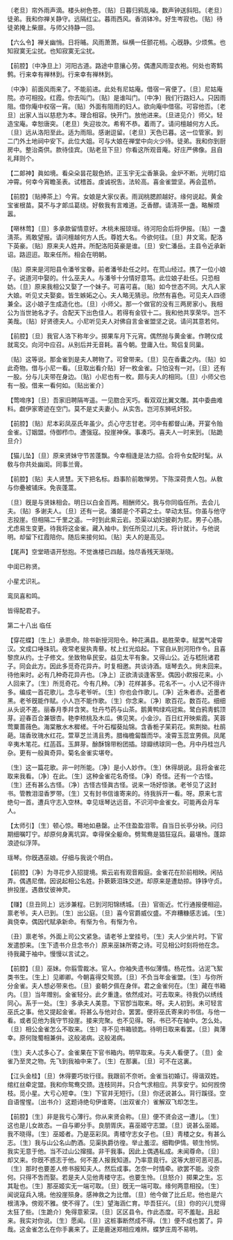 <!-- { "loadSidebar": true } -->
〔老旦〕帘外雨声滴。楼头树色苍。〔贴〕日暮归鸦乱噪。数声钟送斜阳。〔老旦〕徒弟。我和你禅关静守。远隔红尘。暮雨西风。香消钵冷。好生岑寂也。〔贴〕待徒弟掩上柴扉。与师父持静一回。 

【六么令】禅关幽悄。日将晡。风雨萧萧。纵横一任颤花梢。心旣静。少烦焦。也知寂寞无尘扰。也知寂寞无尘扰。

【前腔】〔中净旦上〕河阳古道。路途中意攘心劳。偶遭风雨湿衣袍。何处也寄鹪鹩。行来幸有禅林到。行来幸有禅林到。

〔中净〕前面风雨来了。不能前进。此处有尼姑庵。借宿一宵便了。〔旦〕尼姑庵院。亦可相投。红霞。你去叫门。〔贴〕是谁叫门。〔中净〕我们行路妇人。只因雨阻。借你庵中权宿一宵。〔贴〕外面有阻雨的妇人。欲向庵中借宿。可容他否。〔老旦〕出家人当以慈悲为本。理合相容。快开门。放他进来。〔旦进见介〕师父。轻造宝庵。幸恕唐突。〔老旦〕失迎妆次。希宥不恭。着雨了。请问檀越何方人氏。〔旦〕远从洛阳至此。适为雨阻。感谢逗留。〔老旦〕天色已暮。这一位管家。到二门外土地祠中安下。此位大姐。可与大娘在禅堂中向火少待。徒弟。我和你到厨房中。整治斋供。款待佳宾。〔贴老旦下旦〕你看这所观音庵。好庄严佛像。且自礼拜则个。 

【二郞神】眞如境。看朵朵昙花靓色娇。正玉宇无尘香篆袅。金炉不断。光明灯焰冲霄。何幸今宵瞻圣表。试稽首。虔诚祝吿。法轮高。喜金雀盟坚。再会蓝桥。

【前腔】〔贴捧茶上〕今宵。女娘是大家仪表。雨润桃腮颜越好。缘何说起。黄金宝雀根苗。莫不与才郞瓜葛绕。好敎我有言难道。乏香醪。请淸茶一盏。略解烦嚣。

【啭林莺】〔旦〕多承款留情意好。木桃未报琼瑶。待河阳会后将伊报。〔贴〕一盏淸茶。焉敢望报。请问檀越何方人氏。尊姓大名。今欲何往。〔旦〕井文鸾。配洛下英豪。〔贴〕原来夫人姓井。所配洛阳英豪是谁。〔旦〕安仁潘岳。主县令近承新诏。路迢迢。取来任所。相会在明朝。

〔贴〕原来是河阳县令潘爷宝眷。前者潘爷赴任之时。在荒山经过。携了一位小娘子。说道河中娶的。什么巫夫人。与潘爷十分情好意笃。此位娘子赴任。只恐相妨。〔旦〕原来我相公又娶了一个妹子。可喜可喜。〔贴〕如今世态不同。大凡人家大娘。听见丈夫娶妾。皆生嫉妬之心。夫人略无猜忌。欣然有喜色。可见夫人四德兼全。这小娘子生成造化也。〔旦〕小师父。那一个做官的没有三两房家小。我相公为当世驰名才子。合配天下出色佳人。若得有金钗十二。我和他共享荣华。岂不美哉。〔贴〕好贤德夫人。小尼听见夫人对佛自言金雀盟坚之说。请问其意若何。 

【前腔】〔旦〕我官人洛下称年少。掷果车月下元宵。偶然抛与黄金雀。作聘仪成就鸾交。向河中应召。从别后并无音耗。喜今朝。登庸入仕。鸳侣复同巢。

〔贴〕这等说。那金雀到是夫人聘物了。可曾带来。〔旦〕见在香囊之内。〔贴〕如此奇物。借与小尼一看。〔旦取出看介贴〕好一枚金雀。只怕没有一对。〔旦〕还有一股。分与儿夫带在身边。〔贴〕小尼也有一枚。颇与夫人的相同。〔旦〕小师父也有一股。借来一看何如。〔贴出雀介〕 

【莺啼序】〔旦〕吾家旧聘隔岑遥。一见脗合天巧。看双双比翼文雕。其中委曲难料。觑伊家寄迹在空门。莫不是丈夫妻小。从实吿。岂河东狮吼奸狡。

【前腔】〔贴〕尼本彩凤巫氏年虽少。贞心守志甘老。河中有都督山涛。开宴令贻金雀。订姻盟。侍御栉巾。遭强寇。投崖神保。事凑巧。喜夫人一时来到。〔贴跪旦介〕 

【猫儿坠】〔旦〕原来贤妹守节苦蓬飘。今幸相逢是法力招。合将令女配时髦。从敎与你共处幽闺。同事兰膏。

【前腔】〔贴〕夫人贤慧。天下把名标。趋事阶前敢惮劳。下陈深荷贵人包。从敎与你疉被铺床。免丧蓬蒿。

〔旦〕旣是与贤妹相会。明日以白金百两。相酬师父。我与你同临任所。去会儿夫。〔贴〕多谢夫人。〔旦〕还有一说。潘郞是个不羁之士。举动太狂。你虽与他守志投崖。但相隔二千里之遥。一时到此紫云岩。恐渠以幼妇披剃为尼。男子心肠。尤虑易生变更。待我将这金雀。藏入袖中。到任所见过儿夫。将计就计。与他说明。却留下红霞陪你。随后来接何如。〔贴〕夫人的是高见。 

【尾声】空堂晤语开愁抱。不觉谯楼已四敲。烛尽香残天渐晓。

中闺已称贤。



小星尤识礼。

鸾凤喜和鸣。



皆得配君子。 

第二十八出
临任

【穿花蝶】〔生上〕承恩命。除书新授河阳令。种花满县。曷胜荣幸。赋罢气凌霄汉。文成口唾珠玑。夜常老叟执靑藜。杖上红光焰起。下官自从到河阳作令。且喜黎庶从约。士子修文。坐致物阜民安。益见太平有象。又得山公。近与嵇阮诸君子。同会此方。因此多觅奇花异卉。时复相邀。共谈诗酒。瑶琴去久。尙未回来。待他来时。必有几种奇花异卉也。〔净上〕正欲淸谈逢客至。偶因小飮报花来。小人回来了。〔生〕所觅奇花。今有几种。〔净〕花样甚多。花名不一。小人记不得许多。编成一首花歌儿。念与老爷听。〔生〕你也会作歌儿。〔净〕近朱者赤。近墨者黑。老爷旣能作赋。小人岂不能作歌。〔生〕你念来。〔净〕歌百花。数百花。细细从头说不差。丽春月季幷含笑。牡丹芍药与山茶。鹅黄鸭绿鸡冠紫。鹭白鸦靑鹤顶芽。迎春百合兼银杏。艳李秾桃及木瓜。佛见笑。小金沙。百日红开映紫霞。芙蓉莺粟蔷薇色。海棠散水木穉槎。千叶石榴葵灿锦。含香栀子茉莉花。紫荆拗。杜鹃葩。瑞香玫瑰水红花。萱草芝兰淸且秀。腊梅檐匐馥而华。凌霄玉蕊宜男佩。凤尾辛夷木笔花。红菡萏。玉屛芽。酴酥锦带粉团插。琼瓣绣球同一色。月中丹桂岂凡杂。更有一般眞奇异。菊名金雀实堪夸。

〔生〕这一篇花歌。非一时所能。〔净〕是小人妙作。〔生〕休得胡说。且将金雀花取来我看。〔净〕在此。〔生〕这种金雀花名奇怪。〔净〕奇怪。还有一个古怪。〔生〕还有甚么古怪。〔净〕古怪古怪眞古怪。说来一场好惊骇。老爷见了这封书。管教泪湿香罗带。〔生〕又有封书信谁寄来的。待我拆开一看。呀。原来七言绝句一首。遭兵守志入空林。幸见瑶琴达远音。不识河中金雀女。可能再会月车人。 

【太师引】〔生〕顿心惊。蓦地如悬罄。止不住盈盈泪零。自当日长亭分袂。问归期细嘱叮宁。却原何身离坑穽。幸得保全躯命。劈鸳鸯是猖狂寇兵。最堪怜。蓬踪浪迹似浮萍。

瑶琴。你旣遇巫娘。仔细与我说个明白。 

【前腔】〔净〕为寻花步入招提境。紫云岩有观音殿庭。金雀花在阶前相映。闲拈弄。偶遇尼僧。因说起相公名姓。扑簌簌泪珠交迸。却原来是遭劫掠。铮铮守贞。拚投崖。遇救仗彼神灵。

【赚】〔旦丑同上〕远涉兼程。已到河阳锦绣城。〔丑〕官衙近。忙行通报便相迎。禀老爷。夫人已到。〔生〕出公庭。〔旦〕喜今官爵威仪盛。不弃糟糠感志诚。〔生〕眞侥幸。偶因代赋承新命。有惭为令。有惭为令。

〔丑〕禀老爷。外面上司公文紧急。请老爷上堂挂号。〔生〕夫人少坐片时。下官发遣卽来。〔生下遗书介旦念书介〕原来巫妹所寄之诗。可见相公时刻将他在念。待我藏于袖中。慢慢以言试之。 

【前腔】〔旦〕巫妹。你翦雪裁冰。官人。你袖失遗书似薄情。杨花性。沾泥飞絮类书生。〔生上〕见卿卿。今朝喜得交鸳颈。〔旦〕不负当年金雀盟。〔生〕与你所分金雀。夫人想必带来也。〔旦〕妾朝夕佩在身伴。君之金雀何在。〔生〕藏在书箱内。〔旦〕当年赠别。金雀轻分。此夕重逢。依然成对。可去取来。待我仍以绣线同心。系于一处。〔生〕多承夫人美意。下官卽当取来。呀。夫人初到。未可轻言巫氏之事。他又提起金雀。将甚么与他对合。罢罢。便将巫氏寄来的书信。与他一看。或者见他为我守节投崖。接来完聚。也不见得。呀。书已不在袖中。怎么处。〔旦〕相公金雀怎么不取来。〔生〕寻不见书箱锁匙。待明日取来看罢。〔旦〕眞薄幸。原何陇蜀相兼倂。这般渴病。这般渴病。

〔生〕夫人忒多心了。金雀果在下官书箱内。明早取来。与夫人看便了。〔旦〕金雀乃至灵之物。先飞到我袖中来了。〔生〕在那裏。〔旦〕可不在这裏。 

【江头金桂】〔旦〕休得要巧妆行径。我跟前不奈听。金雀当初婚订。得谐双姓。绾红丝牵定盟。我和你鸳鸯交颈。连枝同并。只合气求相应。共享安宁。如何觊傍枝。觅小星。大亏心短幸。〔生〕下官并无短行。〔旦〕你还说甚么。背行蹊径。空自语惺惺。〔出书介〕这题诗绝句伊谁寄。〔出双雀介〕雀解双飞却怎生。

【前腔】〔生〕非是我亏心薄行。你从来贤会称。〔旦〕便不贤会这一遭儿。〔生〕这也是儿女故态。一自与卿分手。良朋胥庆。喜巫姬守志盟。〔旦〕说甚么巫姬。我不晓得。〔生〕巫姬者。乃是巫彩凤。靑楼守志女子也。〔旦〕靑楼之女。有甚么志。〔生〕我与山公名山酌酒。见渠执爵彷徨。举止羞涩。细鞫伊情。顿生怜悯。我实无意于他。当不过山公撺掇。非干我事。因此上偶遇私成。未闻尊命。〔旦〕却又来。你旣不惑志于他。何不差人报我知道。乃率意竟行。这等大胆可恶可恶。〔生〕那时也要差人修书报知夫人。然后成事。怎奈一时情牵。欲罢不能。没奈何。只得不吿而娶。若是夫人见他靑楼守志。也要生怜。〔旦怒介〕掷果之生。忘其耻也。〔生〕那巫姬实无一端可取。〔旦〕旣无一端可取。缘何两意相投。〔生〕闻说寇兵入境。他投崖殒身。感神救之为比僧。〔旦〕他今做了比丘尼。他也是六根淸净。傍观不雅。使不得了。〔生〕望海涵仁育。毕吾狂兴。〔旦〕你的兴儿觉得太狂了些。〔生跪介〕免得意萦深。〔旦〕区区县令。作此态度。可不羞耻。且起来。我实对你说。〔生〕愿闻。〔旦〕这桩事断然成不得。〔生〕便不成也罢了。异哉。这金雀怎么在你手裏来了。正是鹿迷郑相应难辨。蝶梦庄周不易明。

